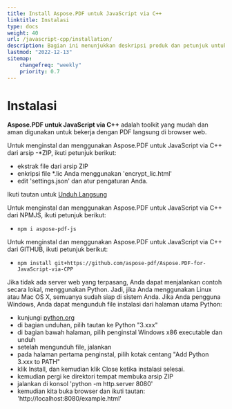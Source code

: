 ```yaml
---
title: Install Aspose.PDF untuk JavaScript via C++
linktitle: Instalasi
type: docs
weight: 40
url: /javascript-cpp/installation/
description: Bagian ini menunjukkan deskripsi produk dan petunjuk untuk menginstal Aspose.PDF untuk JavaScript via C++.
lastmod: "2022-12-13"
sitemap:
    changefreq: "weekly"
    priority: 0.7
---
```


# Instalasi

**Aspose.PDF untuk JavaScript via C++** adalah toolkit yang mudah dan aman digunakan untuk bekerja dengan PDF langsung di browser web.

Untuk menginstal dan menggunakan Aspose.PDF untuk JavaScript via C++ dari arsip -*ZIP, ikuti petunjuk berikut:

- ekstrak file dari arsip ZIP
- enkripsi file *.lic Anda menggunakan 'encrypt_lic.html'
- edit 'settings.json' dan atur pengaturan Anda.

Ikuti tautan untuk [Unduh Langsung](https://releases.aspose.com/pdf/javascriptcpp/)

Untuk menginstal dan menggunakan Aspose.PDF untuk JavaScript via C++ dari NPMJS, ikuti petunjuk berikut:

- `npm i aspose-pdf-js`

Untuk menginstal dan menggunakan Aspose.PDF untuk JavaScript via C++ dari GITHUB, ikuti petunjuk berikut:

- `npm install git+https://github.com/aspose-pdf/Aspose.PDF-for-JavaScript-via-CPP`

Jika tidak ada server web yang terpasang, Anda dapat menjalankan contoh secara lokal, menggunakan Python. Jadi, jika Anda menggunakan Linux atau Mac OS X, semuanya sudah siap di sistem Anda. Jika Anda pengguna Windows, Anda dapat mengunduh file instalasi dari halaman utama Python:

- kunjungi [python.org](https://www.python.org/)
- di bagian unduhan, pilih tautan ke Python "3.xxx"
- di bagian bawah halaman, pilih penginstal Windows x86 executable dan unduh
- setelah mengunduh file, jalankan
- pada halaman pertama penginstal, pilih kotak centang "Add Python 3.xxx to PATH"
- klik Install, dan kemudian klik Close ketika instalasi selesai.
- kemudian pergi ke direktori tempat membuka arsip ZIP
- jalankan di konsol 'python -m http.server 8080'
- kemudian kita buka browser dan ikuti tautan: 'http://localhost:8080/example.html'